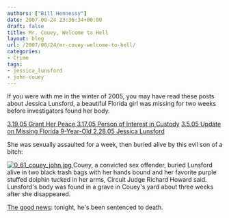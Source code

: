 ```yaml
---
authors: ["Bill Hennessy"]
date: 2007-08-24 23:36:34+00:00
draft: false
title: Mr. Couey, Welcome to Hell
layout: blog
url: /2007/08/24/mr-couey-welcome-to-hell/
categories:
- Crime
tags:
- jessica_lunsford
- john-couey
---
```


If you were with me in the winter of 2005, you may have read these posts about Jessica Lunsford, a beautiful Florida girl was missing for two weeks before investigators found her body.

[3.19.05 Grant Her Peace ](https://hennessysview.com/?p=8004)
[3.17.05 Person of Interest in Custody](https://hennessysview.com/?p=8007)
[3.5.05 Update on Missing Florida 9-Year-Old ](https://hennessysview.com/?p=47)
[2.28.05 Jessica Lunsford ](https://hennessysview.com/?p=64)

She was sexually assaulted for a week, then buried alive by this evil son of a bitch:

[![0_61_couey_john.jpg](https://hennessysview.com/wp-content/uploads/2007/08/0_61_couey_john.thumbnail.jpg)
](https://hennessysview.com/wp-content/uploads/2007/08/0_61_couey_john.jpg)Couey, a convicted sex offender, buried Lunsford alive in two black trash bags with her hands bound and her favorite purple stuffed dolphin tucked in her arms, Circuit Judge Richard Howard said. Lunsford's body was found in a grave in Couey's yard about three weeks after she disappeared.

[The good news](https://www.foxnews.com/story/0,2933,294371,00.html): tonight, he's been sentenced to death.
